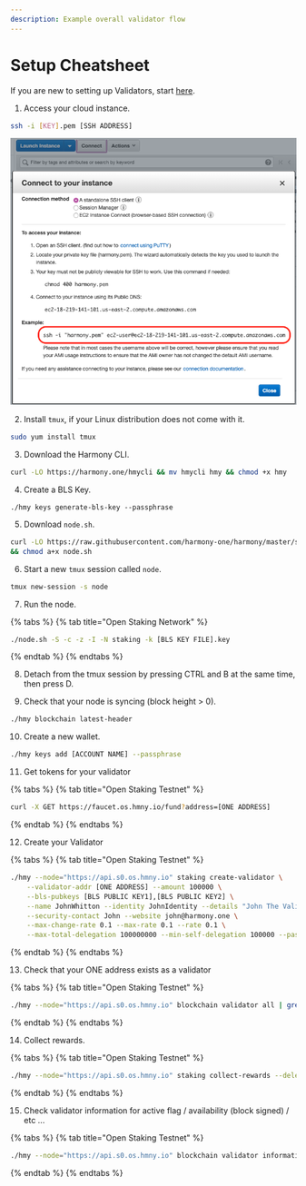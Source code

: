 ```yaml
---
description: Example overall validator flow
---
```


# Setup Cheatsheet

If you are new to setting up Validators, start [here](validator-cheat-sheet.md).

1. Access your cloud instance.

```bash
ssh -i [KEY].pem [SSH ADDRESS]
```

![AWS Connect Example](../../.gitbook/assets/image%20%2819%29.png)

2. Install `tmux`, if your Linux distribution does not come with it.

```bash
sudo yum install tmux
```

3. Download the Harmony CLI.

```bash
curl -LO https://harmony.one/hmycli && mv hmycli hmy && chmod +x hmy
```

4. Create a BLS Key.

```text
./hmy keys generate-bls-key --passphrase
```

5. Download `node.sh`.

```bash
curl -LO https://raw.githubusercontent.com/harmony-one/harmony/master/scripts/node.sh \
&& chmod a+x node.sh
```

6. Start a new `tmux` session called `node`.

```bash
tmux new-session -s node
```

7. Run the node.

{% tabs %}
{% tab title="Open Staking Network" %}
```bash
./node.sh -S -c -z -I -N staking -k [BLS KEY FILE].key
```
{% endtab %}
{% endtabs %}

8. Detach from the tmux session by pressing CTRL and B at the same time, then press D.

9. Check that your node is syncing \(block height &gt; 0\).

```bash
./hmy blockchain latest-header
```

10. Create a new wallet.

```bash
./hmy keys add [ACCOUNT NAME] --passphrase
```

11. Get tokens for your validator

{% tabs %}
{% tab title="Open Staking Testnet" %}
```bash
curl -X GET https://faucet.os.hmny.io/fund?address=[ONE ADDRESS]
```
{% endtab %}
{% endtabs %}

12. Create your Validator

{% tabs %}
{% tab title="Open Staking Testnet" %}
```bash
./hmy --node="https://api.s0.os.hmny.io" staking create-validator \
    --validator-addr [ONE ADDRESS] --amount 100000 \
    --bls-pubkeys [BLS PUBLIC KEY1],[BLS PUBLIC KEY2] \
    --name JohnWhitton --identity JohnIdentity --details "John The Validator" \
    --security-contact John --website john@harmony.one \
    --max-change-rate 0.1 --max-rate 0.1 --rate 0.1 \
    --max-total-delegation 100000000 --min-self-delegation 100000 --passphrase
```
{% endtab %}
{% endtabs %}

13. Check that your ONE address exists as a validator

{% tabs %}
{% tab title="Open Staking Testnet" %}
```bash
./hmy --node="https://api.s0.os.hmny.io" blockchain validator all | grep [ONE ADDRESS]
```
{% endtab %}
{% endtabs %}

14. Collect rewards.

{% tabs %}
{% tab title="Open Staking Testnet" %}
```bash
./hmy --node="https://api.s0.os.hmny.io" staking collect-rewards --delegator-addr [ONE ADDRESS] --passphrase
```
{% endtab %}
{% endtabs %}

15. Check validator information for active flag / availability \(block signed\) / etc ...

{% tabs %}
{% tab title="Open Staking Testnet" %}
```bash
./hmy --node="https://api.s0.os.hmny.io" blockchain validator information [VALIDATOR ONE ADDRESS]
```
{% endtab %}
{% endtabs %}



